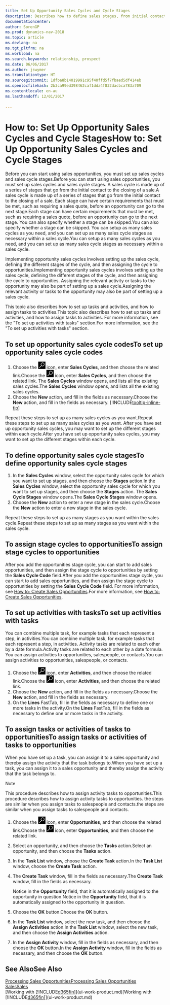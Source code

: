 ```yaml
---
title: Set Up Opportunity Sales Cycles and Cycle Stages
description: Describes how to define sales stages, from initial contact to closing, to create a sales cycle and assign it to opportunities in Dynamics NAV.
documentationcenter: 
author: SorenGP
ms.prod: dynamics-nav-2018
ms.topic: article
ms.devlang: na
ms.tgt_pltfrm: na
ms.workload: na
ms.search.keywords: relationship, prospect
ms.date: 06/06/2017
ms.author: jswymer
ms.translationtype: HT
ms.sourcegitcommit: 1dfba8b14019991c95f40ffd5f7fbaed5df414eb
ms.openlocfilehash: 2b3ca99ed398462caf1dda4f832dacbca783a709
ms.contentlocale: en-au
ms.lasthandoff: 12/01/2017

---
```

# <a name="how-to-set-up-opportunity-sales-cycles-and-cycle-stages"></a><span data-ttu-id="fc744-103">How to: Set Up Opportunity Sales Cycles and Cycle Stages</span><span class="sxs-lookup"><span data-stu-id="fc744-103">How to: Set Up Opportunity Sales Cycles and Cycle Stages</span></span>
<span data-ttu-id="fc744-104">Before you can start using sales opportunities, you must set up sales cycles and sales cycle stages.</span><span class="sxs-lookup"><span data-stu-id="fc744-104">Before you can start using sales opportunities, you must set up sales cycles and sales cycle stages.</span></span> <span data-ttu-id="fc744-105">A sales cycle is made up of a series of stages that go from the initial contact to the closing of a sale.</span><span class="sxs-lookup"><span data-stu-id="fc744-105">A sales cycle is made up of a series of stages that go from the initial contact to the closing of a sale.</span></span> <span data-ttu-id="fc744-106">Each stage can have certain requirements that must be met, such as requiring a sales quote, before an opportunity can go to the next stage.</span><span class="sxs-lookup"><span data-stu-id="fc744-106">Each stage can have certain requirements that must be met, such as requiring a sales quote, before an opportunity can go to the next stage.</span></span> <span data-ttu-id="fc744-107">You can also specify whether a stage can be skipped.</span><span class="sxs-lookup"><span data-stu-id="fc744-107">You can also specify whether a stage can be skipped.</span></span> <span data-ttu-id="fc744-108">You can setup as many sales cycles as you need, and you can set up as many sales cycle stages as necessary within a sales cycle.</span><span class="sxs-lookup"><span data-stu-id="fc744-108">You can setup as many sales cycles as you need, and you can set up as many sales cycle stages as necessary within a sales cycle.</span></span>

<span data-ttu-id="fc744-109">Implementing opportunity sales cycles involves setting up the sales cycle, defining the different stages of the cycle, and then assigning the cycle to opportunities.</span><span class="sxs-lookup"><span data-stu-id="fc744-109">Implementing opportunity sales cycles involves setting up the sales cycle, defining the different stages of the cycle, and then assigning the cycle to opportunities.</span></span> <span data-ttu-id="fc744-110">Assigning the relevant activity or tasks to the opportunity may also be part of setting up a sales cycle.</span><span class="sxs-lookup"><span data-stu-id="fc744-110">Assigning the relevant activity or tasks to the opportunity may also be part of setting up a sales cycle.</span></span>

<span data-ttu-id="fc744-111">This topic also describes how to set up tasks and activities, and how to assign tasks to activities.</span><span class="sxs-lookup"><span data-stu-id="fc744-111">This topic also describes how to set up tasks and activities, and how to assign tasks to activities.</span></span> <span data-ttu-id="fc744-112">For more information, see the "To set up activities with tasks" section.</span><span class="sxs-lookup"><span data-stu-id="fc744-112">For more information, see the "To set up activities with tasks" section.</span></span>

## <a name="to-set-up-opportunity-sales-cycle-codes"></a><span data-ttu-id="fc744-113">To set up opportunity sales cycle codes</span><span class="sxs-lookup"><span data-stu-id="fc744-113">To set up opportunity sales cycle codes</span></span>
1. <span data-ttu-id="fc744-114">Choose the ![Search for Page or Report](media/ui-search/search_small.png "Search for Page or Report icon") icon, enter **Sales Cycles**, and then choose the related link.</span><span class="sxs-lookup"><span data-stu-id="fc744-114">Choose the ![Search for Page or Report](media/ui-search/search_small.png "Search for Page or Report icon") icon, enter **Sales Cycles**, and then choose the related link.</span></span> <span data-ttu-id="fc744-115">The **Sales Cycles** window opens, and lists all the existing sales cycles.</span><span class="sxs-lookup"><span data-stu-id="fc744-115">The **Sales Cycles** window opens, and lists all the existing sales cycles.</span></span>
2. <span data-ttu-id="fc744-116">Choose the **New** action, and fill in the fields as necessary.</span><span class="sxs-lookup"><span data-stu-id="fc744-116">Choose the **New** action, and fill in the fields as necessary.</span></span> [!INCLUDE[tooltip-inline-tip](includes/tooltip-inline-tip_md.md)]

<span data-ttu-id="fc744-117">Repeat these steps to set up as many sales cycles as you want.</span><span class="sxs-lookup"><span data-stu-id="fc744-117">Repeat these steps to set up as many sales cycles as you want.</span></span> <span data-ttu-id="fc744-118">After you have set up opportunity sales cycles, you may want to set up the different stages within each cycle.</span><span class="sxs-lookup"><span data-stu-id="fc744-118">After you have set up opportunity sales cycles, you may want to set up the different stages within each cycle.</span></span>

## <a name="to-define-opportunity-sales-cycle-stages"></a><span data-ttu-id="fc744-119">To define opportunity sales cycle stages</span><span class="sxs-lookup"><span data-stu-id="fc744-119">To define opportunity sales cycle stages</span></span>
1. <span data-ttu-id="fc744-120">In the **Sales Cycles** window, select the opportunity sales cycle for which you want to set up stages, and then choose the **Stages** action.</span><span class="sxs-lookup"><span data-stu-id="fc744-120">In the **Sales Cycles** window, select the opportunity sales cycle for which you want to set up stages, and then choose the **Stages** action.</span></span> <span data-ttu-id="fc744-121">The **Sales Cycle Stages** window opens.</span><span class="sxs-lookup"><span data-stu-id="fc744-121">The **Sales Cycle Stages** window opens.</span></span>
2. <span data-ttu-id="fc744-122">Choose the **New** action to enter a new stage in the sales cycle.</span><span class="sxs-lookup"><span data-stu-id="fc744-122">Choose the **New** action to enter a new stage in the sales cycle.</span></span>

<span data-ttu-id="fc744-123">Repeat these steps to set up as many stages as you want within the sales cycle.</span><span class="sxs-lookup"><span data-stu-id="fc744-123">Repeat these steps to set up as many stages as you want within the sales cycle.</span></span>

## <a name="to-assign-stage-cycles-to-opportunities"></a><span data-ttu-id="fc744-124">To assign stage cycles to opportunities</span><span class="sxs-lookup"><span data-stu-id="fc744-124">To assign stage cycles to opportunities</span></span>
<span data-ttu-id="fc744-125">After you add the opportunities stage cycle, you can start to add sales opportunities, and then assign the stage cycle to opportunities by setting the **Sales Cycle Code** field.</span><span class="sxs-lookup"><span data-stu-id="fc744-125">After you add the opportunities stage cycle, you can start to add sales opportunities, and then assign the stage cycle to opportunities by setting the **Sales Cycle Code** field.</span></span> <span data-ttu-id="fc744-126">For more information, see [How to: Create Sales Opportunities](marketing-how-create-opportunities.md).</span><span class="sxs-lookup"><span data-stu-id="fc744-126">For more information, see [How to: Create Sales Opportunities](marketing-how-create-opportunities.md).</span></span>

## <a name="to-set-up-activities-with-tasks"></a><span data-ttu-id="fc744-127">To set up activities with tasks</span><span class="sxs-lookup"><span data-stu-id="fc744-127">To set up activities with tasks</span></span>
<span data-ttu-id="fc744-128">You can combine multiple task, for example tasks that each represent a step, in activities.</span><span class="sxs-lookup"><span data-stu-id="fc744-128">You can combine multiple task, for example tasks that each represent a step, in activities.</span></span> <span data-ttu-id="fc744-129">Activity tasks are related to each other by a date formula.</span><span class="sxs-lookup"><span data-stu-id="fc744-129">Activity tasks are related to each other by a date formula.</span></span> <span data-ttu-id="fc744-130">You can assign activities to opportunities, salespeople, or contacts.</span><span class="sxs-lookup"><span data-stu-id="fc744-130">You can assign activities to opportunities, salespeople, or contacts.</span></span>

1. <span data-ttu-id="fc744-131">Choose the ![Search for Page or Report](media/ui-search/search_small.png "Search for Page or Report icon") icon, enter **Activities**, and then choose the related link.</span><span class="sxs-lookup"><span data-stu-id="fc744-131">Choose the ![Search for Page or Report](media/ui-search/search_small.png "Search for Page or Report icon") icon, enter **Activities**, and then choose the related link.</span></span>
2. <span data-ttu-id="fc744-132">Choose the **New** action, and fill in the fields as necessary.</span><span class="sxs-lookup"><span data-stu-id="fc744-132">Choose the **New** action, and fill in the fields as necessary.</span></span>
3. <span data-ttu-id="fc744-133">On the **Lines** FastTab, fill in the fields as necessary to define one or more tasks in the activity.</span><span class="sxs-lookup"><span data-stu-id="fc744-133">On the **Lines** FastTab, fill in the fields as necessary to define one or more tasks in the activity.</span></span>

## <a name="to-assign-tasks-or-activities-of-tasks-to-opportunities"></a><span data-ttu-id="fc744-134">To assign tasks or activities of tasks to opportunities</span><span class="sxs-lookup"><span data-stu-id="fc744-134">To assign tasks or activities of tasks to opportunities</span></span>
<span data-ttu-id="fc744-135">When you have set up a task, you can assign it to a sales opportunity and thereby assign the activity that the task belongs to.</span><span class="sxs-lookup"><span data-stu-id="fc744-135">When you have set up a task, you can assign it to a sales opportunity and thereby assign the activity that the task belongs to.</span></span>

> [!NOTE]  
>   <span data-ttu-id="fc744-136">This procedure describes how to assign activity tasks to opportunities.</span><span class="sxs-lookup"><span data-stu-id="fc744-136">This procedure describes how to assign activity tasks to opportunities.</span></span> <span data-ttu-id="fc744-137">the steps are similar when you assign tasks to salespeople and contacts.</span><span class="sxs-lookup"><span data-stu-id="fc744-137">the steps are similar when you assign tasks to salespeople and contacts.</span></span>

1. <span data-ttu-id="fc744-138">Choose the ![Search for Page or Report](media/ui-search/search_small.png "Search for Page or Report icon") icon, enter **Opportunities**, and then choose the related link.</span><span class="sxs-lookup"><span data-stu-id="fc744-138">Choose the ![Search for Page or Report](media/ui-search/search_small.png "Search for Page or Report icon") icon, enter **Opportunities**, and then choose the related link.</span></span>
2. <span data-ttu-id="fc744-139">Select an opportunity, and then choose the **Tasks** action.</span><span class="sxs-lookup"><span data-stu-id="fc744-139">Select an opportunity, and then choose the **Tasks** action.</span></span>
3. <span data-ttu-id="fc744-140">In the **Task List** window, choose the **Create Task** action.</span><span class="sxs-lookup"><span data-stu-id="fc744-140">In the **Task List** window, choose the **Create Task** action.</span></span>
4.  <span data-ttu-id="fc744-141">The **Create Task** window, fill in the fields as necessary.</span><span class="sxs-lookup"><span data-stu-id="fc744-141">The **Create Task** window, fill in the fields as necessary.</span></span>

    <span data-ttu-id="fc744-142">Notice in the **Opportunity** field, that it is automatically assigned to the opportunity in question.</span><span class="sxs-lookup"><span data-stu-id="fc744-142">Notice in the **Opportunity** field, that it is automatically assigned to the opportunity in question.</span></span>
5. <span data-ttu-id="fc744-143">Choose the **OK** button.</span><span class="sxs-lookup"><span data-stu-id="fc744-143">Choose the **OK** button.</span></span>
6. <span data-ttu-id="fc744-144">In the **Task List** window, select the new task, and then choose the **Assign Activities** action.</span><span class="sxs-lookup"><span data-stu-id="fc744-144">In the **Task List** window, select the new task, and then choose the **Assign Activities** action.</span></span>
7. <span data-ttu-id="fc744-145">In the **Assign Activity** window, fill in the fields as necessary, and then choose the **OK** button.</span><span class="sxs-lookup"><span data-stu-id="fc744-145">In the **Assign Activity** window, fill in the fields as necessary, and then choose the **OK** button.</span></span>

## <a name="see-also"></a><span data-ttu-id="fc744-146">See Also</span><span class="sxs-lookup"><span data-stu-id="fc744-146">See Also</span></span>
[<span data-ttu-id="fc744-147">Processing Sales Opportunities</span><span class="sxs-lookup"><span data-stu-id="fc744-147">Processing Sales Opportunities</span></span>](marketing-processing-sales-opportunities.md)  
[<span data-ttu-id="fc744-148">Sales</span><span class="sxs-lookup"><span data-stu-id="fc744-148">Sales</span></span>](sales-manage-sales.md)  
<span data-ttu-id="fc744-149">[Working with [!INCLUDE[d365fin](includes/d365fin_md.md)]](ui-work-product.md)</span><span class="sxs-lookup"><span data-stu-id="fc744-149">[Working with [!INCLUDE[d365fin](includes/d365fin_md.md)]](ui-work-product.md)</span></span>

